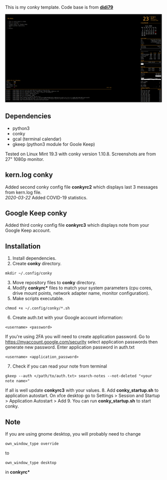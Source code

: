 This is my conky template.
Code base is from <a href="https://www.deviantart.com/didi79/art/conky-config-127651851"><b>didi79</b></a>

![both_conky](https://raw.githubusercontent.com/f5AFfMhv/conky/master/screenshots/conky200322.png)

## Dependencies
<ul>
  <li>python3</li>
  <li>conky</li>
  <li>gcal (terminal calendar)</li>
  <li>gkeep (python3 module for Goole Keep)</li>
</ul>

Tested on Linux Mint 19.3 with conky version 1.10.8. Screenshots are from 27" 1080p monitor.

## kern.log conky
Added second conky config file <b>conkyrc2</b> which displays last 3 messages from kern.log file.
<br>
<i>2020-03-22</i> Added COVID-19 statistics.

## Google Keep conky
Added third conky config file <b>conkyrc3</b> which displays note from your Google Keep account.
<br>

## Installation
1. Install dependencies.
2. Create <b>conky</b>  directory.
```
mkdir ~/.config/conky
```
3. Move repository files to <b>conky</b> directory.
4. Modify <b>conkyrc*</b> files to match your system parameters (cpu cores, drive mount points, network adapter name, monitor configuration).
5. Make scripts executable.
```
chmod +x ~/.config/conky/*.sh
```
6. Create auth.txt with your Google account information:
```
<username> <password>
```
If you're using 2FA you will need to create application password. Go to https://myaccount.google.com/security select application passwords then generate new password.
Enter application password in auth.txt
```
<username> <application_password>
```
7. Check if you can read your note from terminal
```
gkeep --auth </path/to/auth.txt> search-notes --not-deleted "<your note name>"
```
If all is well update <b>conkyrc3</b> with your values.
8. Add <b>conky_startup.sh</b> to application autostart. On xfce desktop go to
Settings > Session and Startup > Application Autostart > Add
9. You can run <b>conky_startup.sh</b> to start conky.

## Note
If you are using gnome desktop, you will probably need to change 
```
own_window_type override
```
to
```
own_window_type desktop
```
in <b>conkyrc*</b>